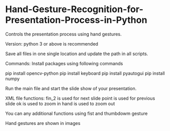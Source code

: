 # Hand-Gesture-Recognition-for-Presentation-Process-in-Python
Controls the presentation process using hand gestures.

Version:
python 3 or above is recommended


Save all files in one single location and update the path in all scripts.

Commands:
Install packages using following commands

pip install opencv-python
pip install keyboard
pip install pyautogui
pip install numpy

Run the main file and start the slide show of your presentation.

XML file functions:
fin_2 is used for next slide
point is used for previous slide
ok is used to zoom in
hand is used to zoom out

You can any additional functions using fist and thumbdowm gesture


Hand gestures are shown in images
